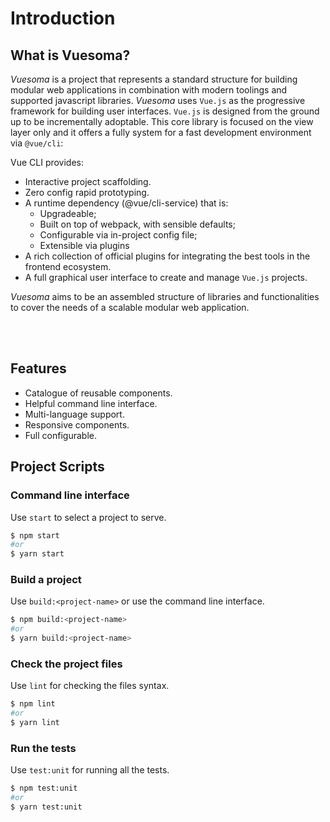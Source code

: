 # **Introduction**

## **What is Vuesoma?**


*Vuesoma* is a project that represents a standard structure for building modular web applications in combination with modern toolings and supported javascript libraries. *Vuesoma* uses `Vue.js` as the progressive framework for building user interfaces. `Vue.js` is designed from the ground up to be incrementally adoptable. This core library is focused on the view layer only and it offers a fully system for a fast development environment via `@vue/cli`:

Vue CLI provides:

* Interactive project scaffolding.
* Zero config rapid prototyping.
* A runtime dependency (@vue/cli-service) that is:
	* Upgradeable;
	* Built on top of webpack, with sensible defaults;
	* Configurable via in-project config file;
	* Extensible via plugins
* A rich collection of official plugins for integrating the best tools in the frontend ecosystem.
* A full graphical user interface to create and manage `Vue.js` projects.

*Vuesoma* aims to be an assembled structure of libraries and functionalities to cover the needs of a scalable modular web application.

<br/><br/>

## **Features**
* Catalogue of reusable components.
* Helpful command line interface.
* Multi-language support.
* Responsive components.
* Full configurable.

## **Project Scripts**

### **Command line interface**

Use `start` to select a project to serve.

```bash
$ npm start
#or
$ yarn start
```

### **Build a project**

Use `build:<project-name>` or use the command line interface.

```bash
$ npm build:<project-name>
#or
$ yarn build:<project-name>
```

### **Check the project files**

Use `lint` for checking the files syntax.

```bash
$ npm lint
#or
$ yarn lint
```

### **Run the tests**

Use `test:unit` for running all the tests.

```bash
$ npm test:unit
#or
$ yarn test:unit
```
